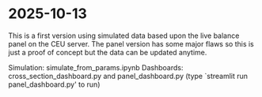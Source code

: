 # 2025-10-13
This is a first version using simulated data based upon the live balance panel on the CEU server. The panel version has some major flaws so this is just a proof of concept but the data can be updated anytime.

Simulation: simulate_from_params.ipynb
Dashboards: cross_section_dashboard.py and panel_dashboard.py (type `streamlit run panel_dashboard.py' to run)